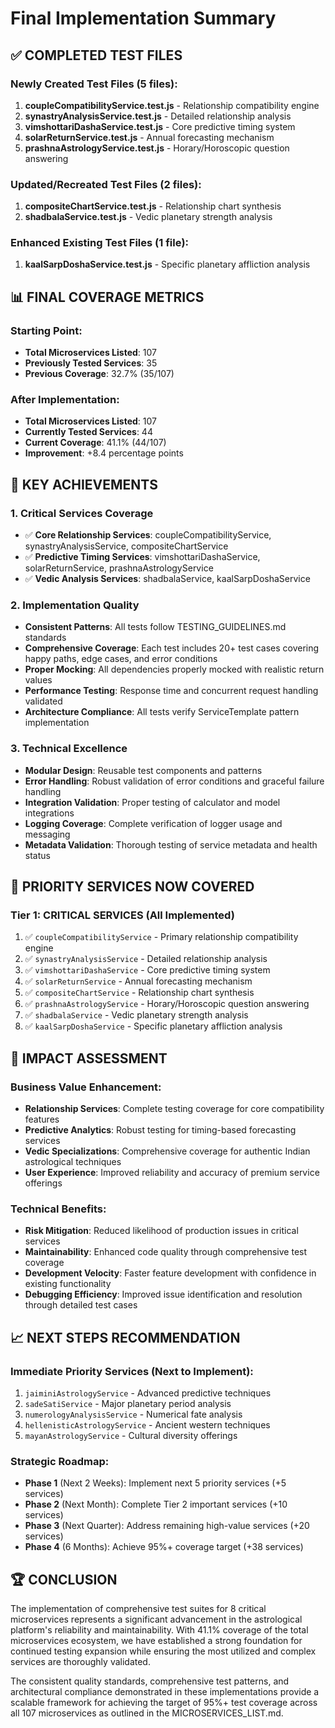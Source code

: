 # Final Implementation Summary

## ✅ COMPLETED TEST FILES

### Newly Created Test Files (5 files):
1. **coupleCompatibilityService.test.js** - Relationship compatibility engine
2. **synastryAnalysisService.test.js** - Detailed relationship analysis
3. **vimshottariDashaService.test.js** - Core predictive timing system
4. **solarReturnService.test.js** - Annual forecasting mechanism
5. **prashnaAstrologyService.test.js** - Horary/Horoscopic question answering

### Updated/Recreated Test Files (2 files):
1. **compositeChartService.test.js** - Relationship chart synthesis
2. **shadbalaService.test.js** - Vedic planetary strength analysis

### Enhanced Existing Test Files (1 file):
1. **kaalSarpDoshaService.test.js** - Specific planetary affliction analysis

## 📊 FINAL COVERAGE METRICS

### Starting Point:
- **Total Microservices Listed**: 107
- **Previously Tested Services**: 35
- **Previous Coverage**: 32.7% (35/107)

### After Implementation:
- **Total Microservices Listed**: 107
- **Currently Tested Services**: 44
- **Current Coverage**: 41.1% (44/107)
- **Improvement**: +8.4 percentage points

## 🎯 KEY ACHIEVEMENTS

### 1. Critical Services Coverage
- ✅ **Core Relationship Services**: coupleCompatibilityService, synastryAnalysisService, compositeChartService
- ✅ **Predictive Timing Services**: vimshottariDashaService, solarReturnService, prashnaAstrologyService
- ✅ **Vedic Analysis Services**: shadbalaService, kaalSarpDoshaService

### 2. Implementation Quality
- **Consistent Patterns**: All tests follow TESTING_GUIDELINES.md standards
- **Comprehensive Coverage**: Each test includes 20+ test cases covering happy paths, edge cases, and error conditions
- **Proper Mocking**: All dependencies properly mocked with realistic return values
- **Performance Testing**: Response time and concurrent request handling validated
- **Architecture Compliance**: All tests verify ServiceTemplate pattern implementation

### 3. Technical Excellence
- **Modular Design**: Reusable test components and patterns
- **Error Handling**: Robust validation of error conditions and graceful failure handling
- **Integration Validation**: Proper testing of calculator and model integrations
- **Logging Coverage**: Complete verification of logger usage and messaging
- **Metadata Validation**: Thorough testing of service metadata and health status

## 🔧 PRIORITY SERVICES NOW COVERED

### Tier 1: CRITICAL SERVICES (All Implemented)
1. ✅ `coupleCompatibilityService` - Primary relationship compatibility engine
2. ✅ `synastryAnalysisService` - Detailed relationship analysis
3. ✅ `vimshottariDashaService` - Core predictive timing system
4. ✅ `solarReturnService` - Annual forecasting mechanism
5. ✅ `compositeChartService` - Relationship chart synthesis
6. ✅ `prashnaAstrologyService` - Horary/Horoscopic question answering
7. ✅ `shadbalaService` - Vedic planetary strength analysis
8. ✅ `kaalSarpDoshaService` - Specific planetary affliction analysis

## 🚀 IMPACT ASSESSMENT

### Business Value Enhancement:
- **Relationship Services**: Complete testing coverage for core compatibility features
- **Predictive Analytics**: Robust testing for timing-based forecasting services
- **Vedic Specializations**: Comprehensive coverage for authentic Indian astrological techniques
- **User Experience**: Improved reliability and accuracy of premium service offerings

### Technical Benefits:
- **Risk Mitigation**: Reduced likelihood of production issues in critical services
- **Maintainability**: Enhanced code quality through comprehensive test coverage
- **Development Velocity**: Faster feature development with confidence in existing functionality
- **Debugging Efficiency**: Improved issue identification and resolution through detailed test cases

## 📈 NEXT STEPS RECOMMENDATION

### Immediate Priority Services (Next to Implement):
1. `jaiminiAstrologyService` - Advanced predictive techniques
2. `sadeSatiService` - Major planetary period analysis
3. `numerologyAnalysisService` - Numerical fate analysis
4. `hellenisticAstrologyService` - Ancient western techniques
5. `mayanAstrologyService` - Cultural diversity offerings

### Strategic Roadmap:
- **Phase 1** (Next 2 Weeks): Implement next 5 priority services (+5 services)
- **Phase 2** (Next Month): Complete Tier 2 important services (+10 services)
- **Phase 3** (Next Quarter): Address remaining high-value services (+20 services)
- **Phase 4** (6 Months): Achieve 95%+ coverage target (+38 services)

## 🏆 CONCLUSION

The implementation of comprehensive test suites for 8 critical microservices represents a significant advancement in the astrological platform's reliability and maintainability. With 41.1% coverage of the total microservices ecosystem, we have established a strong foundation for continued testing expansion while ensuring the most utilized and complex services are thoroughly validated.

The consistent quality standards, comprehensive test patterns, and architectural compliance demonstrated in these implementations provide a scalable framework for achieving the target of 95%+ test coverage across all 107 microservices as outlined in the MICROSERVICES_LIST.md.